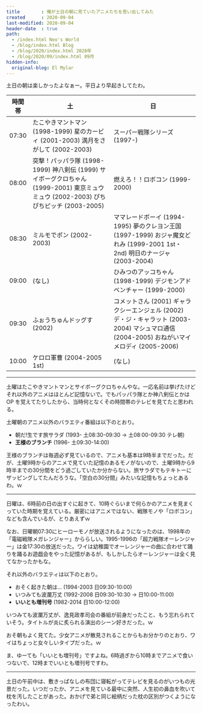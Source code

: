 ```yaml
---
title        : 俺が土日の朝に見ていたアニメたちを思い出してみた
created      : 2020-09-04
last-modified: 2020-09-04
header-date  : true
path:
  - /index.html Neo's World
  - /blog/index.html Blog
  - /blog/2020/index.html 2020年
  - /blog/2020/09/index.html 09月
hidden-info:
  original-blog: El Mylar
---
```


土日の朝は楽しかったよなぁー。平日より早起きしてたわ。

| 時間帯   | 土                                                                                                | 日                                                                                                 |
|-------|--------------------------------------------------------------------------------------------------|---------------------------------------------------------------------------------------------------|
| 07:30 | たこやきマントマン (1998-1999) 星のカービィ (2001-2003) 満月をさがして (2002-2003)                                     | スーパー戦隊シリーズ (1997-)                                                                                |
| 08:00 | 突撃！パッパラ隊 (1998-1999) 神八剣伝 (1999) サイボーグクロちゃん (1999-2001) 東京ミュウミュウ (2002-2003) ぴちぴちピッチ (2003-2005) | 燃えろ！！ロボコン (1999-2000)                                                                             |
| 08:30 | ミルモでポン (2002-2003)                                                                               | ママレードボーイ (1994-1995) 夢のクレヨン王国 (1997-1999) おジャ魔女どれみ (1999-2001 1st・2nd) 明日のナージャ (2003-2004)        |
| 09:00 | (なし)                                                                                             | ひみつのアッコちゃん (1998-1999) デジモンアドベンチャー (1999-2000)                                                    |
| 09:30 | ふぉうちゅんドッグす (2002)                                                                                | コメットさん (2001) ギャラクシーエンジェル (2002) デ・ジ・キャラット (2003-2004) マシュマロ通信 (2004-2005) おねがいマイメロディ (2005-2006) |
| 10:00 | ケロロ軍曹 (2004-2005 1st)                                                                            | (なし)                                                                                              |

---

土曜はたこやきマントマンとサイボーグクロちゃんやな。一応名前は挙げたけどそれ以外のアニメはほとんど記憶ないで。でもパッパラ隊とか神八剣伝とかは OP を覚えてたりしたから、当時何となくその時間帯のテレビを見てたと思われる。

土曜朝のアニメ以外のバラエティ番組は以下のとおり。

- 朝だ!生です旅サラダ (1993- 土08:30-09:30 → 土08:00-09:30 テレ朝)
- **王様のブランチ** (1996- 土09:30-14:00)

王様のブランチは毎週必ず見ているので、アニメも基本は9時半までだった。だが、土曜9時からのアニメで見ていた記憶のあるモノがないので、土曜9時から9時半までの30分間をどう過ごしていたか分からない。旅サラダでもテキトーにザッピングしてたんだろうな。「空白の30分間」みたいな記憶もちょっとあるわ。ｗ

---

日曜は、6時前の日の出すぐに起きて、10時ぐらいまで何らかのアニメを見まくっていた時期を覚えている。厳密にはアニメではない、戦隊モノや「ロボコン」なども含んでいるが、とりあえずｗ

なお、日曜朝07:30にヒーローモノが放送されるようになったのは、1998年の「電磁戦隊メガレンジャー」かららしい。1995-1996の「超力戦隊オーレンジャー」は金17:30の放送だった。ワイは幼稚園でオーレンジャーの曲に合わせて踊りを踊るお遊戯会をやった記憶があるが、もしかしたらオーレンジャーは全く見てなかったかもな。

それ以外のバラエティは以下のとおり。

- おそく起きた朝は… (1994-2003 日09:30-10:00)
- いつみても波瀾万丈 (1992-2008 日09:30-10:30 → 日10:00-11:00)
- **いいとも増刊号** (1982-2014 日10:00-12:00)

いつみても波瀾万丈が、逸見政孝司会の番組が前身だったこと、もう忘れられていそう。タイトルが炎に炙られる演出のシーン好きだった。ｗ

おそ朝もよく見てた。少女アニメが散見されることからもお分かりのとおり、ワイはちょっと女々しいタイプだった。ｗ

ま、ゆーても「いいとも増刊号」ですよね。6時過ぎから10時までアニメで食いつないで、12時までいいとも増刊号ですわ。

---

土日の午前中は、敷きっぱなしの布団に寝転がってテレビを見るのがいつもの光景だった。いつだったか、アニメを見ている最中に突然、人生初の鼻血を吹いて枕を汚したことがあった。おかげで弟と同じ絵柄だった枕の区別がつくようになったわい。
